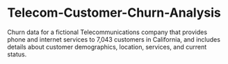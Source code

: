 # Telecom-Customer-Churn-Analysis
Churn data for a fictional Telecommunications company that provides phone and internet services to 7,043 customers in California, and includes details about customer demographics, location, services, and current status.
